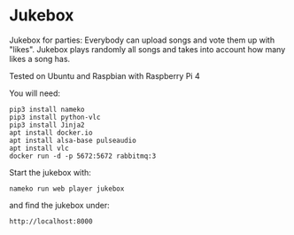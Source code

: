 # Jukebox
Jukebox for parties: Everybody can upload songs and vote them up with "likes". Jukebox plays randomly all songs and takes into account how many likes a song has.

Tested on Ubuntu and Raspbian with Raspberry Pi 4

You will need:

    pip3 install nameko
    pip3 install python-vlc
    pip3 install Jinja2
    apt install docker.io
    apt install alsa-base pulseaudio
    apt install vlc
    docker run -d -p 5672:5672 rabbitmq:3

Start the jukebox with:

    nameko run web player jukebox

and find the jukebox under:
    
    http://localhost:8000
